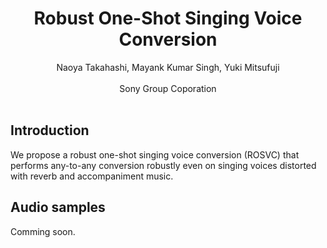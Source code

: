 # <center>Robust One-Shot Singing Voice Conversion</center>

<center>Naoya Takahashi, Mayank Kumar Singh, Yuki Mitsufuji</center><br> 
<center>Sony Group Coporation</center> 

<br>

## Introduction
We propose a robust one-shot singing voice conversion (ROSVC) that performs any-to-any conversion robustly even on singing voices distorted with reverb and accompaniment music. 

## Audio samples
Comming soon.